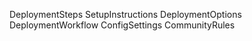 DeploymentSteps
SetupInstructions
DeploymentOptions
DeploymentWorkflow
ConfigSettings
CommunityRules
